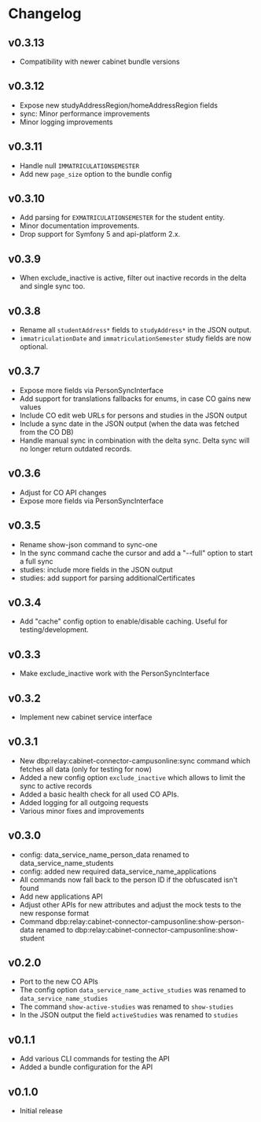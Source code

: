 # Changelog

## v0.3.13

* Compatibility with newer cabinet bundle versions

## v0.3.12

* Expose new studyAddressRegion/homeAddressRegion fields
* sync: Minor performance improvements
* Minor logging improvements

## v0.3.11

* Handle null `IMMATRICULATIONSEMESTER`
* Add new `page_size` option to the bundle config

## v0.3.10

* Add parsing for `EXMATRICULATIONSEMESTER` for the student entity.
* Minor documentation improvements.
* Drop support for Symfony 5 and api-platform 2.x.

## v0.3.9

* When exclude_inactive is active, filter out inactive records in the delta and single sync too.

## v0.3.8

* Rename all `studentAddress*` fields to `studyAddress*` in the JSON output.
* `immatriculationDate` and `immatriculationSemester` study fields are now optional.

## v0.3.7

* Expose more fields via PersonSyncInterface
* Add support for translations fallbacks for enums, in case CO gains new values
* Include CO edit web URLs for persons and studies in the JSON output
* Include a sync date in the JSON output (when the data was fetched from the CO DB)
* Handle manual sync in combination with the delta sync. Delta sync will no longer
  return outdated records.

## v0.3.6

* Adjust for CO API changes
* Expose more fields via PersonSyncInterface

## v0.3.5

* Rename show-json command to sync-one
* In the sync command cache the cursor and add a "--full" option to start a full sync
* studies: include more fields in the JSON output
* studies: add support for parsing additionalCertificates

## v0.3.4

* Add "cache" config option to enable/disable caching. Useful for testing/development.

## v0.3.3

* Make exclude_inactive work with the PersonSyncInterface

## v0.3.2

* Implement new cabinet service interface

## v0.3.1

* New dbp:relay:cabinet-connector-campusonline:sync command which fetches all data (only
  for testing for now)
* Added a new config option `exclude_inactive` which allows to limit the sync to active records
* Added a basic health check for all used CO APIs.
* Added logging for all outgoing requests
* Various minor fixes and improvements

## v0.3.0

* config: data_service_name_person_data renamed to data_service_name_students
* config: added new required data_service_name_applications
* All commands now fall back to the person ID if the obfuscated isn't found
* Add new applications API
* Adjust other APIs for new attributes and adjust the mock tests to the new response format
* Command dbp:relay:cabinet-connector-campusonline:show-person-data renamed to
  dbp:relay:cabinet-connector-campusonline:show-student

## v0.2.0

* Port to the new CO APIs
* The config option `data_service_name_active_studies` was renamed to `data_service_name_studies`
* The command `show-active-studies` was renamed to `show-studies`
* In the JSON output the field `activeStudies` was renamed to `studies`

## v0.1.1

* Add various CLI commands for testing the API
* Added a bundle configuration for the API

## v0.1.0

* Initial release
